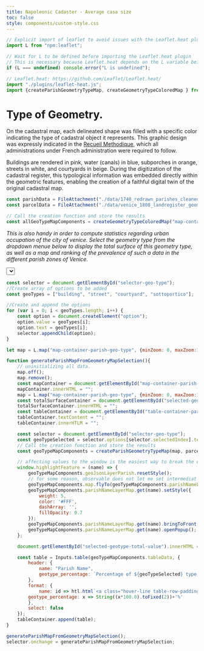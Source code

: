 ```yaml
---
title: Napoleonic Cadaster - Average casa size
toc: false
style: components/custom-style.css
---
```



```js
// Explicit import of leaflet to avoid issues with the Leaflet.heat plugin
import L from "npm:leaflet";
```

```js
// Wait for L to be defined before importing the Leaflet.heat plugin
// This is necessary because Leaflet.heat depends on the L variable being defined
if (L === undefined) console.error("L is undefined");

// Leaflet.heat: https://github.com/Leaflet/Leaflet.heat/
import "./plugins/leaflet-heat.js";
import {createParishGeometryTypeMap, createGeometryTypeColoredMap } from "./components/map-geometry-type.js";
```

# Type of Geometry.
On the cadastral map, each delineated shape was filled with a specific color indicating the type of cadastral object it represents. This graphic design was expressly indicated in the [Recueil Methodique](https://gallica.bnf.fr/ark:/12148/bpt6k96475008.texteImage), which all administrations under French administration were required to follow.

Buildings are rendered in pink, water (canals) in blue, subporches in orange, streets in white, and courtyards in beige. During the digitization of the cadastral register, this typological information was embedded directly within the geometric features, enabling the creation of a faithful digital twin of the original cadastral map.


```js
const parishData = FileAttachment("./data/1740_redrawn_parishes_cleaned_wikidata_standardised.geojson").json();
const parcelData = FileAttachment("./data/venice_1808_landregister_geometries.geojson").json();
```


<!-- Create the map container -->
<div id="map-container-geo-type" class="map-component"></div>

```js
// Call the creation function and store the results
const allGeoTypeMapComponents = createGeometryTypeColoredMap("map-container-geo-type", parcelData);
```

_This is also handy in order to compute statistics regarding urban occupation of the city of venice. Select the geometry type from the dropdown menue below to display the total surface of this geometry type, as well as a map and ranking of the prevalence of such a data in the different parish zones of Venice._

<select id="selector-geo-type"></select>

<strong>
    <div id="selected-geotype-total-value"></div>
</strong>
<!-- Create the map container -->

<div id="map-container-parish-geo-type" class="map-component"></div>
<!-- Create the tanble container -->
<div class="block-container">
    <div id="table-container-parish-geo-type-perc-ranking">
    </div>
</div>


```js
const selector = document.getElementById("selector-geo-type");
//Create array of options to be added
const geoTypes = ["building", "street", "courtyard", "sottoportico"];

//Create and append the options
for (var i = 0; i < geoTypes.length; i++) {
    const option = document.createElement("option");
    option.value = geoTypes[i];
    option.text = geoTypes[i];
    selector.appendChild(option);
}

let map = L.map("map-container-parish-geo-type", {minZoom: 0, maxZoom:18}).setView([45.4382745, 12.3433387 ], 14);

function generateParishMapFromGeometryMapSelection(){
    // uninitializing all data. 
    map.off();
    map.remove();
    const mapContainer = document.getElementById("map-container-parish-geo-type");
    mapContainer.innerHTML = "";
    map = L.map("map-container-parish-geo-type", {minZoom: 0, maxZoom:18}).setView([45.4382745, 12.3433387 ], 14); 
    const totalSurfaceContainer = document.getElementById("selected-geotype-total-value");
    totalSurfaceContainer.innerHTML = "";
    const tableContainer = document.getElementById("table-container-parish-geo-type-perc-ranking");
    tableContainer.textContent = "";
    tableContainer.innerHTLM = "";

    const selector = document.getElementById("selector-geo-type");
    const geoTypeSelected = selector.options[selector.selectedIndex].text;
    // Call the creation function and store the results
    const geoTypeMapComponents = createParishGeometryTypeMap(map, parcelData, parishData, geoTypeSelected);

    // affecting values to the window is the easiest way to break the observable sandbox and make code available in the plain JS context of the webpage.
    window.highlightFeature = (name) => {
        geoTypeMapComponents.geoJsonLayerParish.resetStyle();
        // for some reason, observable does not let me set intermediat variable, so all action on layer has to call the layer from the hashMap again.
        geoTypeMapComponents.map.flyTo(geoTypeMapComponents.parishNameLayerMap.get(name).getBounds().getCenter(), 15.4);
        geoTypeMapComponents.parishNameLayerMap.get(name).setStyle({
            weight: 5,
            color: '#FFF',
            dashArray: '',
            fillOpacity: 0.7
        });
        geoTypeMapComponents.parishNameLayerMap.get(name).bringToFront();
        geoTypeMapComponents.parishNameLayerMap.get(name).openPopup();
    };

    document.getElementById("selected-geotype-total-value").innerHTML = "Total surface of " + geoTypeSelected+ ":"  + String(geoTypeMapComponents.totalSurface.toFixed(2))+"m2";

    const table = Inputs.table(geoTypeMapComponents.tableData, {
        header: {
            name: "Parish Name",
            geotype_percentage: `Percentage of ${geoTypeSelected} type surface per parish`,
        },
        format: {
            name: id => htl.html`<a class="hover-line table-row-padding" onclick=window.highlightFeature("${id}");>${id}</a>`,
        geotype_percentage: x => String((x*100.0).toFixed(2))+'%'
        }, 
        select: false
    });
    tableContainer.append(table);
}

generateParishMapFromGeometryMapSelection();
selector.onchange = generateParishMapFromGeometryMapSelection;
```
